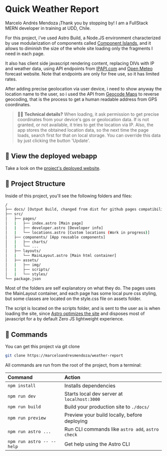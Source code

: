 # Quick Weather Report

Marcelo Andrés Mendoza
¡Thank you by stopping by! I am a FullStack MERN developer in training at UDD, Chile.

For this project, i've used Astro Build, a Node.JS environment characterized by use modularization of components called [Component Islands](https://docs.astro.build/en/getting-started/), and it allows to diminish the size of the whole site loading only the fragments I need in each page.

It also has client side javascript rendering content, replacing DIVs with IP and weather data, using API endpoints from [IPAPI.com](https://ipapi.co/api/#introduction) and [Open Meteo](https://open-meteo.com/en/docs) forecast website. Note that endpoints are only for free use, so it has limited rates.

After adding precise geolocation via user device, i need to show anyway the location name to the user, so i used the API from [Geocode Maps](https://geocode.maps.co/) to reverse geocoding, that is the process to get a human readable address from GPS coordinates.

> 🧑‍🚀 **Technical details?**
> When loading, it ask permission to get precise coordinates from your device's gps or geolocation data. If is not granted, or not available, it tries to get the location via IP. Also, the app stores the obtained location data, so the next time the page loads, search first for that on local storage. You can override this data by just clicking the button 'Update'.

## 👀 View the deployed webapp

Take a look on the [project's deployed website](https://marceloandresmendoza.github.io/weather-report/).

## 🚀 Project Structure

Inside of this project, you'll see the following folders and files:

``` bash
/
├── docs/ [Output Build, changed from dist for github pages compatibility]
├── src/
│   ├── pages/
│   |   ├── index.astro [Main page]
│   |   ├── developer.astro [Developer info]
│   |   └── locations.astro [Custom locations (Work in progress)]
│   ├── components/ [App reusable components]
│   |   ├── charts/
│   |   └── ...
│   ├── layouts/
│   |   └── MainLayout.astro [Main html container]
│   ├── assets/
│   |   ├── img/
│   |   ├── scripts/
│   |   └── styles/
└── package.json
```

Most of the folders are self explanatory on what they do. The pages uses the MainLayout container, and each page has some local pure css styling, but some classes are located on the style.css file on assets folder.

The script is located on the scripts folder, and is sent to the user as is when loading the site, since [Astro optimizes the site](https://docs.astro.build/en/getting-started/) and disposes most of javascript for a by default Zero JS lightweight experience.

## 🧞 Commands

You can get this project via git clone
``` bash
git clone https://marceloandresmendoza/weather-report
```

All commands are run from the root of the project, from a terminal:

| Command                   | Action                                           |
| :------------------------ | :----------------------------------------------- |
| `npm install`             | Installs dependencies                            |
| `npm run dev`             | Starts local dev server at `localhost:3000`      |
| `npm run build`           | Build your production site to `./docs/`          |
| `npm run preview`         | Preview your build locally, before deploying     |
| `npm run astro ...`       | Run CLI commands like `astro add`, `astro check` |
| `npm run astro -- --help` | Get help using the Astro CLI                     |
